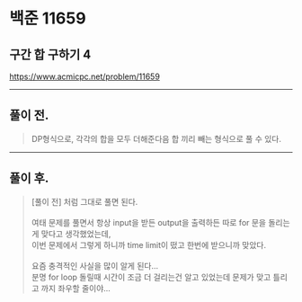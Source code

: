 # 백준 11659

## 구간 합 구하기 4
https://www.acmicpc.net/problem/11659
___
## 풀이 전.
> DP형식으로, 각각의 합을 모두 더해준다음 합 끼리 빼는 형식으로 풀 수 있다. </br>
___
## 풀이 후.
> [풀이 전] 처럼 그대로 풀면 된다. </br></br>
> 여태 문제를 풀면서 항상 input을 받든 output을 출력하든 따로 for 문을 돌리는게 맞다고 생각했었는데,</br>
> 이번 문제에서 그렇게 하니까 time limit이 떴고 한번에 받으니까 맞았다.</br></br>
> 요즘 충격적인 사실을 많이 알게 된다...</br>
> 분명 for loop 돌릴때 시간이 조금 더 걸리는건 알고 있었는데 문제가 맞고 틀리고 까지 좌우할 줄이야...
